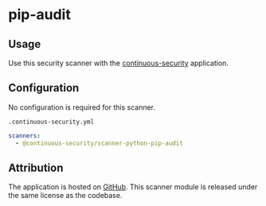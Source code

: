 # pip-audit

## Usage

Use this security scanner with the [continuous-security](https://github.com/acodeninja/continuous-security) application.

## Configuration

No configuration is required for this scanner.

`.continuous-security.yml`
```yaml
scanners:
  - @continuous-security/scanner-python-pip-audit
```


## Attribution

The application is hosted on [GitHub](https://github.com/pypa/pip-audit).
This scanner module is released under the same license as the codebase.
